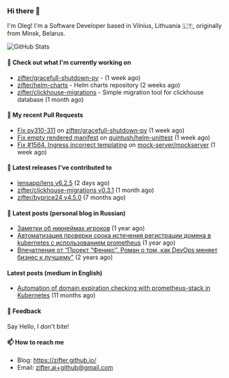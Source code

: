 ### Hi there 👋

I'm Oleg! I'm a Software Developer based in Vilnius, Lithuania 🇱🇹, originally from Minsk, Belarus.

![GitHub Stats](https://github-readme-stats.vercel.app/api?username=zifter&count_private=true&theme=tokyonight&show_icons=true)

#### 👷 Check out what I'm currently working on

- [zifter/gracefull-shutdown-py](https://github.com/zifter/gracefull-shutdown-py) -  (1 week ago)
- [zifter/helm-charts](https://github.com/zifter/helm-charts) - Helm charts repository (2 weeks ago)
- [zifter/clickhouse-migrations](https://github.com/zifter/clickhouse-migrations) - Simple migration tool for clickhouse database (1 month ago)

#### 🔨 My recent Pull Requests

- [Fix py310-311](https://github.com/zifter/gracefull-shutdown-py/pull/1) on [zifter/gracefull-shutdown-py](https://github.com/zifter/gracefull-shutdown-py) (1 week ago)
- [Fix empty rendered manifest](https://github.com/quintush/helm-unittest/pull/186) on [quintush/helm-unittest](https://github.com/quintush/helm-unittest) (1 week ago)
- [Fix #1564. Ingress incorrect templating](https://github.com/mock-server/mockserver/pull/1565) on [mock-server/mockserver](https://github.com/mock-server/mockserver) (1 week ago)

#### 🚀 Latest releases I've contributed to
- [lensapp/lens v6.2.5](https://github.com/lensapp/lens/releases/tag/v6.2.5) (2 days ago)
- [zifter/clickhouse-migrations v0.3.1](https://github.com/zifter/clickhouse-migrations/releases/tag/v0.3.1) (1 month ago)
- [zifter/byprice24 v4.5.0](https://github.com/zifter/byprice24/releases/tag/v4.5.0) (7 months ago)

#### 📄 Latest posts (personal blog in Russian)
- [Заметки об никнеймах игроков](https://zifter.github.io/offtopic/gamedev/2021/12/10/nicknames-in-games.html) (1 year ago)
- [Автоматизация проверки срока истечения регистрации домена в kubernetes с использованием prometheus](https://zifter.github.io/devops/2021/09/12/domain-expiration-prometheus-exporter.html) (1 year ago)
- [Впечатление от “Проект “Феникс”. Роман о том, как DevOps меняет бизнес к лучшему”](https://zifter.github.io/offtopic/2021/01/09/fenix-book-review.html) (2 years ago)

#### Latest posts (medium in English)
- [Automation of domain expiration checking with prometheus-stack in Kubernetes](https://medium.com/@olegstrokachuk/automation-of-domain-expiration-checking-with-prometheus-stack-in-kubernetes-ea4e4571f5b4?source=rss-766601af1f16------2) (11 months ago)

#### 💬 Feedback

Say Hello, I don't bite!

#### 📫 How to reach me

- Blog: https://zifter.github.io/
- Email: zifter.ai+github@gmail.com

